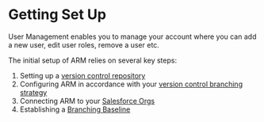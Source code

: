 # Getting Set Up

User Management enables you to manage your account where you can add a new user, edit user roles, remove a user etc.

The initial setup of ARM relies on several key steps:
1. Setting up a [version control repository](../registration/version-control-repository/README.md)
2. Configuring ARM in accordance with your [version control branching strategy](../registration/version-control-branch/README.md)
3. Connecting ARM to your [Salesforce Orgs](../registration/salesforce-org/README.md)
4. Establishing a [Branching Baseline](./branching-baseline.md)

